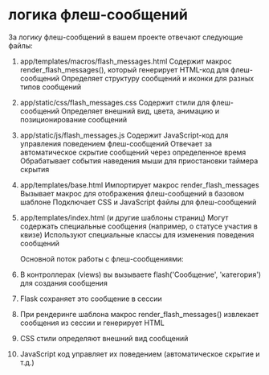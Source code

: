# логика флеш-сообщений
За логику флеш-сообщений в вашем проекте отвечают следующие файлы:
1. app/templates/macros/flash_messages.html
Содержит макрос render_flash_messages(), который генерирует HTML-код для флеш-сообщений
Определяет структуру сообщений и иконки для разных типов сообщений
2. app/static/css/flash_messages.css
Содержит стили для флеш-сообщений
Определяет внешний вид, цвета, анимацию и позиционирование сообщений
3. app/static/js/flash_messages.js
Содержит JavaScript-код для управления поведением флеш-сообщений
Отвечает за автоматическое скрытие сообщений через определенное время
Обрабатывает события наведения мыши для приостановки таймера скрытия
4. app/templates/base.html
Импортирует макрос render_flash_messages
Вызывает макрос для отображения флеш-сообщений в базовом шаблоне
Подключает CSS и JavaScript файлы для флеш-сообщений
5. app/templates/index.html (и другие шаблоны страниц)
Могут содержать специальные сообщения (например, о статусе участия в квизе)
Используют специальные классы для изменения поведения сообщений

	Основной поток работы с флеш-сообщениями:
1. В контроллерах (views) вы вызываете flash('Сообщение', 'категория') для создания сообщения
2. Flask сохраняет это сообщение в сессии
3. При рендеринге шаблона макрос render_flash_messages() извлекает сообщения из сессии и генерирует HTML
4. CSS стили определяют внешний вид сообщений
5. JavaScript код управляет их поведением (автоматическое скрытие и т.д.)
